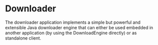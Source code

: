 Downloader
==========

The downloader application implements a simple but powerful and extensible
Java downloader engine that can either be used embedded in another application
(by using the DownloadEngine directly) or as standalone client.